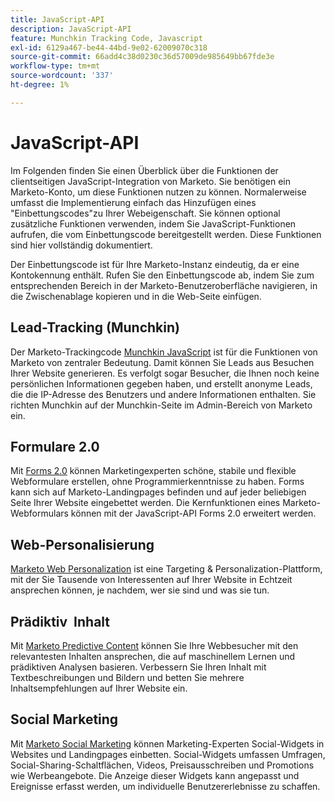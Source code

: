 ```yaml
---
title: JavaScript-API
description: JavaScript-API
feature: Munchkin Tracking Code, Javascript
exl-id: 6129a467-be44-44bd-9e02-62009070c318
source-git-commit: 66add4c38d0230c36d57009de985649bb67fde3e
workflow-type: tm+mt
source-wordcount: '337'
ht-degree: 1%

---
```


# JavaScript-API

Im Folgenden finden Sie einen Überblick über die Funktionen der clientseitigen JavaScript-Integration von Marketo. Sie benötigen ein Marketo-Konto, um diese Funktionen nutzen zu können. Normalerweise umfasst die Implementierung einfach das Hinzufügen eines &quot;Einbettungscodes&quot;zu Ihrer Webeigenschaft. Sie können optional zusätzliche Funktionen verwenden, indem Sie JavaScript-Funktionen aufrufen, die vom Einbettungscode bereitgestellt werden. Diese Funktionen sind hier vollständig dokumentiert.

Der Einbettungscode ist für Ihre Marketo-Instanz eindeutig, da er eine Kontokennung enthält. Rufen Sie den Einbettungscode ab, indem Sie zum entsprechenden Bereich in der Marketo-Benutzeroberfläche navigieren, in die Zwischenablage kopieren und in die Web-Seite einfügen.

## Lead-Tracking (Munchkin)

Der Marketo-Trackingcode [Munchkin JavaScript](lead-tracking.md) ist für die Funktionen von Marketo von zentraler Bedeutung. Damit können Sie Leads aus Besuchen Ihrer Website generieren. Es verfolgt sogar Besucher, die Ihnen noch keine persönlichen Informationen gegeben haben, und erstellt anonyme Leads, die die IP-Adresse des Benutzers und andere Informationen enthalten. Sie richten Munchkin auf der Munchkin-Seite im Admin-Bereich von Marketo ein.

## Formulare 2.0

Mit [Forms 2.0](forms-api-reference.md) können Marketingexperten schöne, stabile und flexible Webformulare erstellen, ohne Programmierkenntnisse zu haben. Forms kann sich auf Marketo-Landingpages befinden und auf jeder beliebigen Seite Ihrer Website eingebettet werden. Die Kernfunktionen eines Marketo-Webformulars können mit der JavaScript-API Forms 2.0 erweitert werden.

## Web-Personalisierung

[Marketo Web Personalization](web-personalization.md) ist eine Targeting &amp; Personalization-Plattform, mit der Sie Tausende von Interessenten auf Ihrer Website in Echtzeit ansprechen können, je nachdem, wer sie sind und was sie tun.

## Prädiktiv  Inhalt

Mit [Marketo Predictive Content](predictive-content.md) können Sie Ihre Webbesucher mit den relevantesten Inhalten ansprechen, die auf maschinellem Lernen und prädiktiven Analysen basieren. Verbessern Sie Ihren Inhalt mit Textbeschreibungen und Bildern und betten Sie mehrere Inhaltsempfehlungen auf Ihrer Website ein.

## Social Marketing

Mit [Marketo Social Marketing](social.md) können Marketing-Experten Social-Widgets in Websites und Landingpages einbetten. Social-Widgets umfassen Umfragen, Social-Sharing-Schaltflächen, Videos, Preisausschreiben und Promotions wie Werbeangebote. Die Anzeige dieser Widgets kann angepasst und Ereignisse erfasst werden, um individuelle Benutzererlebnisse zu schaffen.
